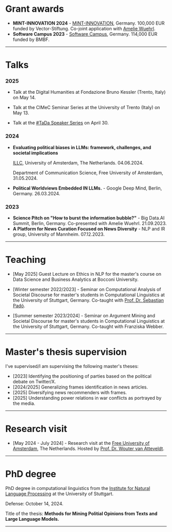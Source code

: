# Grant awards 

* **MINT-INNOVATION 2024** - [MINT-INNOVATION](https://vector-stiftung.de/15-millionen-euro-fuer-innovative-mint-forschung-in-baden-wuerttemberg-2/), Germany. 100,000 EUR funded by Vector-Stiftung. Co-joint application with [Amelie Wuehrl](https://scholar.google.com/citations?user=jwkTGVYAAAAJ&hl=en).
* **Software Campus 2023** - [Software Campus](https://www.softwarecampus.de/), Germany. 114,000 EUR funded by BMBF.

-----------------------------------------------------

# Talks

### 2025

* Talk at the Digital Humanities at Fondazione Bruno Kessler (Trento, Italy) on May 14. 

* Talk at the CIMeC Seminar Series at the University of Trento (Italy) on May 13. 

* Talk at the [#TaDa Speaker Series](https://sites.google.com/view/polsci-ml-initiative/talks) on April 30. 


### 2024
* **Evaluating political biases in LLMs: framework, challenges, and societal implications** 
    
    [ILLC](https://projects.illc.uva.nl/LaCo/CLS/), University of Amsterdam, The Netherlands. 04.06.2024.

    Department of Communication Science, Free University of Amsterdam, 31.05.2024.

* **Political Worldviews Embedded IN LLMs.** - Google Deep Mind, Berlin, Germany. 26.03.2024.

### 2023
* **Science Pitch on "How to burst the information bubble?"** - Big Data.AI Summit, Berlin, Germany. Co-presented with Amelie Wuehrl. 21.09.2023.
* **A Platform for News Curation Focused on News Diversity** - NLP and IR group, University of Mannheim. 07.12.2023.

----------------------------------------------------

# Teaching 

* [May 2025] Guest Lecture on Ethics in NLP for the master's course on Data Science and Business Analytics at Bocconi University. 

* [Winter semester 2022/2023] - Seminar on Computational Analysis of Societal Discourse for master's students in Computational Linguistics at the University of Stuttgart, Germany. Co-taught with [Prof. Dr. Sebastian Padó](https://nlpado.de/~sebastian/).
* [Summer semester 2023/2024] - Seminar on Argument Mining and Societal Discourse for master's students in Computational Linguistics at the University of Stuttgart, Germany. Co-taught with Franziska Webber. 

----------------------------------------------------

# Master's thesis supervision 

I've supervised/I am supervising the following master's theses: 

* [2023] Identifying the positioning of parties based on the political debate on Twitter/X. 
* [2024/2025] Generalizing frames identification in news articles. 
* [2025] Diversifying news recommenders with frames. 
* [2025] Understanding power relations in war conflicts as portrayed by the media. 

----------------------------------------------------

# Research visit

* [May 2024 - July 2024] - Research visit at the [Free University of Amsterdam](https://vu.nl/en), The Netherlands. Hosted by [Prof. Dr. Wouter van Atteveldt](https://vanatteveldt.com/). 

----------------------------------------------------

# PhD degree

PhD degree in computational linguistics from the [Institute for Natural Language Processing]((https://www.ims.uni-stuttgart.de)) at the University of Stuttgart. 

Defense: October 14, 2024. 

Title of the thesis: **Methods for Mining Politial Opinions from Texts and Large Language Models.** 

----------------------------------------------------